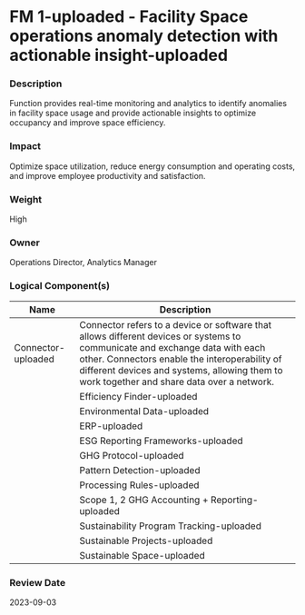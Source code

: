 
#  FM 1-uploaded - Facility Space operations anomaly detection with actionable insight-uploaded



### Description

Function provides real-time monitoring and analytics to identify anomalies in facility space usage and provide actionable insights to optimize occupancy and improve space efficiency.




### Impact

Optimize space utilization, reduce energy consumption and operating costs, and improve employee productivity and satisfaction. 




### Weight

High




### Owner

Operations Director, Analytics Manager





### Logical Component(s)

| Name | Description |
| --- | --- |
 | Connector-uploaded | Connector refers to a device or software that allows different devices or systems to communicate and exchange data with each other. Connectors enable the interoperability of different devices and systems, allowing them to work together and share data over a network.<br> |
     | Efficiency Finder-uploaded | Application to identify and analyze the efficiency of assets within an asset management system. This may include identifying opportunities for improving the performance or efficiency of the asset, as well as identifying potential problems or inefficiencies that could impact its performance.<br> |
     | Environmental Data-uploaded | Environmental data refers to information that is collected about the natural environment and its various components, such as air, water, soil, plants, etc. This data can be collected using various methods, including field observations, remote sensing, and laboratory analysis, and it can be used to understand and monitor the health and functioning of the environment.<br> |
     | ERP-uploaded | Enterprise resource planning (ERP) systems are software platforms that are designed to help organizations manage and integrate their business processes, such as finance, accounting, human resources, procurement, and supply chain management.<br> |
     | ESG Reporting Frameworks-uploaded | ESG (environmental, social, and governance) reporting frameworks are guidelines or standards that organizations can use to report on their environmental, social, and governance performance, risks, and impacts. <br> |
     | GHG Protocol-uploaded | GHG Protocol establishes comprehensive global standardized frameworks to measure and manage greenhouse gas (GHG) emissions from private and public sector operations, value chains and mitigation actions. |
     | Pattern Detection-uploaded | Pattern detection rules are a set of guidelines or criteria that are used to identify and classify patterns in data. <br>Example - Anomaly detection |
     | Processing Rules-uploaded | Processing rules in data systems refer to the set of instructions or algorithms that are used to manipulate and process data within the system. These rules can be used to perform a wide range of tasks, including data validation, transformation, aggregation, and analysis.<br> |
     | Scope 1, 2 GHG Accounting + Reporting-uploaded | Scope 1, 2, and 3 GHG (greenhouse gas) emissions are categories used to classify and report the greenhouse gas emissions of an organization. Scope 1 emissions are direct emissions that are under the control of an organization, such as emissions from company-owned vehicles or equipment. Scope 2 emissions are indirect emissions that result from an organization's consumption of purchased electricity, steam, heating, or cooling.<br> |
     | Sustainability Program Tracking-uploaded | Sustainability program tracking is the process of monitoring and measuring the progress and performance of a sustainability program or initiative. <br> |
     | Sustainable Projects-uploaded | Sustainable projects aim to reduce environmental impacts, such as greenhouse gas emissions or resource consumption, or improve social and economic conditions by creating jobs or improving quality of life.<br> |
     | Sustainable Space-uploaded | Sustainable space refers to physical spaces, such as buildings, neighborhoods, or communities, that are designed and operated in a way that is environmentally, socially, and economically responsible and sustainable over the long term.<br> |
    




### Review Date

2023-09-03

